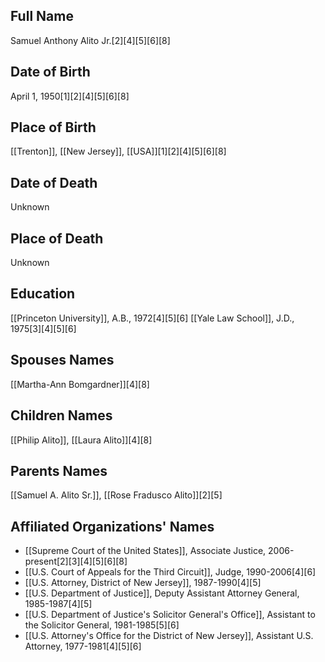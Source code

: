 ## Full Name
Samuel Anthony Alito Jr.[2][4][5][6][8]

## Date of Birth
April 1, 1950[1][2][4][5][6][8]

## Place of Birth
[[Trenton]], [[New Jersey]], [[USA]][1][2][4][5][6][8]

## Date of Death
Unknown

## Place of Death
Unknown

## Education
[[Princeton University]], A.B., 1972[4][5][6]
[[Yale Law School]], J.D., 1975[3][4][5][6]

## Spouses Names
[[Martha-Ann Bomgardner]][4][8]

## Children Names
[[Philip Alito]], [[Laura Alito]][4][8]

## Parents Names
[[Samuel A. Alito Sr.]], [[Rose Fradusco Alito]][2][5]

## Affiliated Organizations' Names
- [[Supreme Court of the United States]], Associate Justice, 2006-present[2][3][4][5][6][8]
- [[U.S. Court of Appeals for the Third Circuit]], Judge, 1990-2006[4][6]
- [[U.S. Attorney, District of New Jersey]], 1987-1990[4][5]
- [[U.S. Department of Justice]], Deputy Assistant Attorney General, 1985-1987[4][5]
- [[U.S. Department of Justice's Solicitor General's Office]], Assistant to the Solicitor General, 1981-1985[5][6]
- [[U.S. Attorney's Office for the District of New Jersey]], Assistant U.S. Attorney, 1977-1981[4][5][6]

